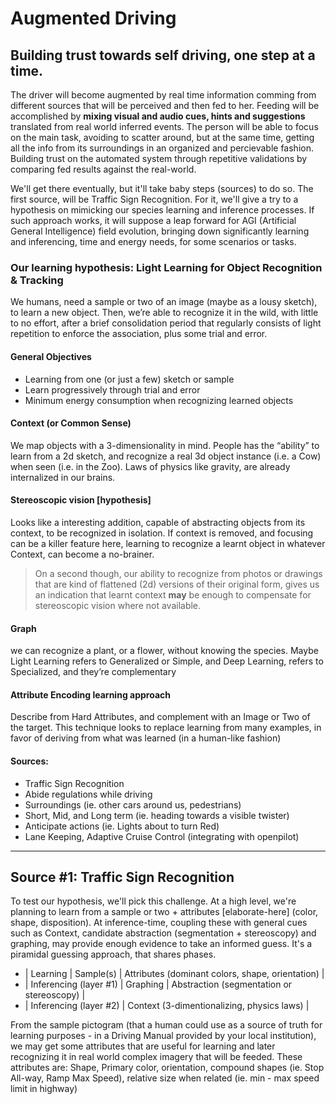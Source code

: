 # Augmented Driving

## Building trust towards self driving, one step at a time.

The driver will become augmented by real time information comming from different sources that will be perceived and then fed to her. Feeding will be accomplished by **mixing visual and audio cues, hints and suggestions** translated from real world inferred events. The person will be able to focus on the main task, avoiding to scatter around, but at the same time, getting all the info from its surroundings in an organized and percievable fashion. Building trust on the automated system through repetitive validations by comparing fed results against the real-world.

We'll get there eventually, but it'll take baby steps (sources) to do so. The first source, will be Traffic Sign Recognition. For it, we'll give a try to a hypothesis on mimicking our species learning and inference processes. If such approach works, it will suppose a leap forward for AGI (Artificial General Intelligence) field evolution, bringing down significantly learning and inferencing, time and energy needs, for some scenarios or tasks.

### Our learning hypothesis: Light Learning for Object Recognition & Tracking

We humans, need a sample or two of an image (maybe as a lousy sketch), to learn a new object. Then, we’re able to recognize it in the wild, with little to no effort, after a brief consolidation period that regularly consists of light repetition to enforce the association, plus some trial and error.

#### General Objectives
* Learning from one (or just a few) sketch or sample
* Learn progressively through trial and error
* Minimum energy consumption when recognizing learned objects

#### Context (or Common Sense)
We map objects with a 3-dimensionality in mind. People has the “ability” to learn from a 2d sketch, and recognize a real 3d object instance (i.e. a Cow) when seen (i.e. in the Zoo). Laws of physics like gravity, are already internalized in our brains.

#### Stereoscopic vision [hypothesis]
Looks like a interesting addition, capable of abstracting objects from its context, to be recognized in isolation. If context is removed, and focusing can be a killer feature here, learning to recognize a learnt object in whatever Context, can become a no-brainer.

> On a second though, our ability to recognize from photos or drawings that are kind of flattened (2d) versions of their original form, gives us an indication that learnt context **may** be enough to compensate for stereoscopic vision where not available.

#### Graph
we can recognize a plant, or a flower, without knowing the species. Maybe Light Learning refers to Generalized or Simple, and Deep Learning, refers to Specialized, and they’re complementary

#### Attribute Encoding learning approach
Describe from Hard Attributes, and complement with an Image or Two of the target. This technique looks to replace learning from many examples, in favor of deriving from what was learned (in a human-like fashion)

#### Sources:
* Traffic Sign Recognition
* Abide regulations while driving
* Surroundings (ie. other cars around us, pedestrians)
* Short, Mid, and Long term (ie. heading towards a visible twister)
* Anticipate actions (ie. Lights about to turn Red)
* Lane Keeping, Adaptive Cruise Control (integrating with openpilot)

---

## Source #1: Traffic Sign Recognition

To test our hypothesis, we'll pick this challenge. At a high level, we're planning to learn from a sample or two + attributes [elaborate-here] (color, shape, disposition). At inference-time, coupling these with general cues such as Context, candidate abstraction (segmentation + stereoscopy) and graphing, may provide enough evidence to take an informed guess. It's a piramidal guessing approach, that shares phases.

* | Learning | Sample(s) | Attributes (dominant colors, shape, orientation) |
* | Inferencing (layer #1) | Graphing | Abstraction (segmentation or stereoscopy) |
* | Inferencing (layer #2) | Context (3-dimentionalizing, physics laws) |

From the sample pictogram (that a human could use as a source of truth for learning purposes - in a Driving Manual provided by your local institution), we may get some attributes that are useful for learning and later recognizing it in real world complex imagery that will be feeded. These attributes are: Shape, Primary color, orientation, compound shapes (ie. Stop All-way, Ramp Max Speed), relative size when related (ie. min - max speed limit in highway)
